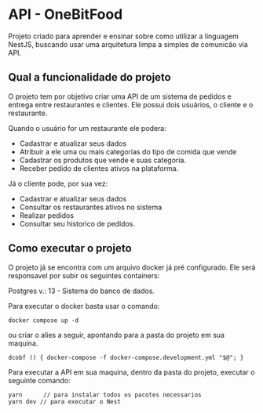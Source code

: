 # API - OneBitFood

Projeto criado para aprender e ensinar sobre como utilizar a linguagem NestJS, buscando usar uma arquitetura limpa a simples de comunicão via API.

## Qual a funcionalidade do projeto

O projeto tem por objetivo criar uma API de um sistema de pedidos e entrega entre restaurantes e clientes. Ele possui dois usuários, o cliente e o restaurante.

Quando o usuário for um restaurante ele podera: 
* Cadastrar e atualizar seus dados
* Atribuir a ele uma ou mais categorias do tipo de comida que vende
* Cadastrar os produtos que vende e suas categoria.
* Receber pedido de clientes ativos na plataforma. 

Já o cliente pode, por sua vez:
* Cadastrar e atualizar seus dados
* Consultar os restaurantes ativos no sistema
* Realizar pedidos 
* Consultar seu historico de pedidos.

## Como executar o projeto

O projeto já se encontra com um arquivo docker já pré configurado. Ele será responsavel por subir os seguintes containers:

Postgres v.: 13 - Sistema do banco de dados.

Para executar o docker basta usar o comando: 

```
docker compose up -d
```

ou criar o alies a seguir, apontando para a pasta do projeto em sua maquina.

```
dcobf () { docker-compose -f docker-compose.development.yml "$@"; }
```

Para executar a API em sua maquina, dentro da pasta do projeto, executar o seguinte comando:

```
yarn      // para instalar todos os pacotes necessarios
yarn dev // para executar o Nest
```
